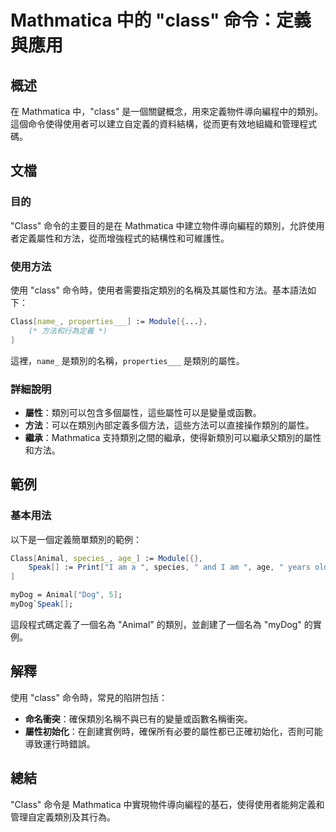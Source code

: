 <!--
Meta Description: # Mathmatica 中的 "class" 命令：定義與應用 ## 概述 在 Mathmatica 中，"class" 是一個關鍵概念，用來定義物件導向編程中的類別。這個命令使得使用者可以建立自定義的資料結構，從而更有效地組織和管理程式碼。 ## 文檔 ### 目的 "Class" 命令的主要目...
Meta Keywords: class, mathmatica, animal, mydog, 命令時
-->

# Mathmatica 中的 "class" 命令：定義與應用

## 概述
在 Mathmatica 中，"class" 是一個關鍵概念，用來定義物件導向編程中的類別。這個命令使得使用者可以建立自定義的資料結構，從而更有效地組織和管理程式碼。

## 文檔
### 目的
"Class" 命令的主要目的是在 Mathmatica 中建立物件導向編程的類別，允許使用者定義屬性和方法，從而增強程式的結構性和可維護性。

### 使用方法
使用 "class" 命令時，使用者需要指定類別的名稱及其屬性和方法。基本語法如下：
```mathematica
Class[name_, properties___] := Module[{...},
    (* 方法和行為定義 *)
]
```
這裡，`name_` 是類別的名稱，`properties___` 是類別的屬性。

### 詳細說明
- **屬性**：類別可以包含多個屬性，這些屬性可以是變量或函數。
- **方法**：可以在類別內部定義多個方法，這些方法可以直接操作類別的屬性。
- **繼承**：Mathmatica 支持類別之間的繼承，使得新類別可以繼承父類別的屬性和方法。

## 範例
### 基本用法
以下是一個定義簡單類別的範例：

```mathematica
Class[Animal, species_, age_] := Module[{},
    Speak[] := Print["I am a ", species, " and I am ", age, " years old."]
]

myDog = Animal["Dog", 5];
myDog`Speak[];
```
這段程式碼定義了一個名為 "Animal" 的類別，並創建了一個名為 "myDog" 的實例。

## 解釋
使用 "class" 命令時，常見的陷阱包括：
- **命名衝突**：確保類別名稱不與已有的變量或函數名稱衝突。
- **屬性初始化**：在創建實例時，確保所有必要的屬性都已正確初始化，否則可能導致運行時錯誤。

## 總結
"Class" 命令是 Mathmatica 中實現物件導向編程的基石，使得使用者能夠定義和管理自定義類別及其行為。